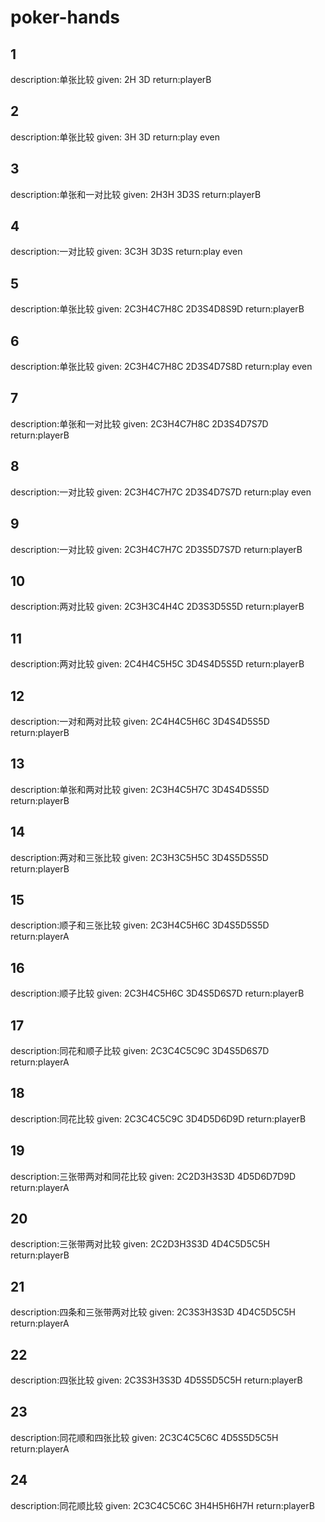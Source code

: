 # poker-hands

## 1
description:单张比较
given: 2H
	   3D
return:playerB

## 2
description:单张比较
given: 3H
       3D
return:play even

## 3
description:单张和一对比较
given: 2H3H
       3D3S
return:playerB   

## 4
description:一对比较
given: 3C3H
       3D3S
return:play even

## 5
description:单张比较
given: 2C3H4C7H8C
       2D3S4D8S9D
return:playerB

## 6
description:单张比较
given: 2C3H4C7H8C
       2D3S4D7S8D
return:play even

## 7
description:单张和一对比较
given: 2C3H4C7H8C
       2D3S4D7S7D
return:playerB

## 8
description:一对比较
given: 2C3H4C7H7C
       2D3S4D7S7D
return:play even

## 9
description:一对比较
given: 2C3H4C7H7C
       2D3S5D7S7D
return:playerB

## 10
description:两对比较
given: 2C3H3C4H4C
       2D3S3D5S5D
return:playerB

## 11
description:两对比较
given: 2C4H4C5H5C
       3D4S4D5S5D
return:playerB

## 12
description:一对和两对比较
given: 2C4H4C5H6C
       3D4S4D5S5D
return:playerB

## 13
description:单张和两对比较
given: 2C3H4C5H7C
       3D4S4D5S5D
return:playerB

## 14
description:两对和三张比较
given: 2C3H3C5H5C
       3D4S5D5S5D
return:playerB

## 15
description:顺子和三张比较
given: 2C3H4C5H6C
       3D4S5D5S5D
return:playerA

## 16
description:顺子比较
given: 2C3H4C5H6C
       3D4S5D6S7D
return:playerB

## 17
description:同花和顺子比较
given: 2C3C4C5C9C
       3D4S5D6S7D
return:playerA

## 18
description:同花比较
given: 2C3C4C5C9C
       3D4D5D6D9D
return:playerB

## 19
description:三张带两对和同花比较
given: 2C2D3H3S3D
       4D5D6D7D9D
return:playerA

## 20
description:三张带两对比较
given: 2C2D3H3S3D
       4D4C5D5C5H
return:playerB

## 21
description:四条和三张带两对比较
given: 2C3S3H3S3D
       4D4C5D5C5H
return:playerA

## 22
description:四张比较
given: 2C3S3H3S3D
       4D5S5D5C5H
return:playerB

## 23
description:同花顺和四张比较
given: 2C3C4C5C6C
       4D5S5D5C5H
return:playerA

## 24
description:同花顺比较
given: 2C3C4C5C6C
       3H4H5H6H7H
return:playerB